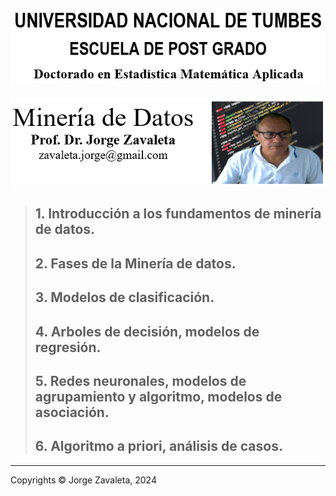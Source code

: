 ![](images/untumbes.png)
---
![](images/bio-zava.png)

> ## 1. Introducción a los fundamentos de minería de datos.
> ## 2. Fases de la Minería de datos.
> ## 3. Modelos de clasificación.
> ## 4. Arboles de decisión, modelos de regresión.
> ## 5. Redes neuronales, modelos de agrupamiento y algoritmo, modelos de asociación.
> ## 6. Algoritmo a priori, análisis de casos.

---
 Copyrights &copy; Jorge Zavaleta, 2024
